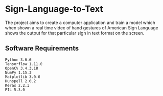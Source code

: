 # Sign-Language-to-Text

The project aims to create a
computer application and train
a model which when shown a
real time video of hand gestures
of American Sign Language
shows the output for that
particular sign in text format on
the screen.

## Software Requirements

```
Python 3.6.6
Tensorflow 1.11.0
OpenCV 3.4.3.18
NumPy 1.15.3
Matplotlib 3.0.0
Hunspell 2.0.2
Keras 2.2.1
PIL 5.3.0
```
